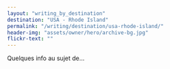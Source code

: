 ```yaml
---
layout: "writing_by_destination"
destination: "USA - Rhode Island"
permalink: "/writing/destination/usa-rhode-island/"
header-img: "assets/owner/hero/archive-bg.jpg"
flickr-text: ""
---
```


Quelques info au sujet de...